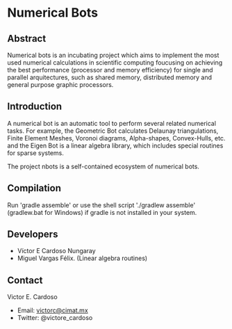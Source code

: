 Numerical Bots
==============

Abstract
--------
Numerical bots is an incubating project which aims to implement the most used numerical calculations in scientific computing foucusing on achieving the best performance (processor and memory efficiency) for single and parallel arquitectures, such as shared memory, distributed memory and general purpose graphic processors.

Introduction
------------
A numerical bot is an automatic tool to perform several related numerical tasks.
For example, the Geometric Bot calculates Delaunay triangulations, Finite Element Meshes, Voronoi diagrams, Alpha-shapes, Convex-Hulls, etc. and the Eigen Bot is a linear algebra library, which includes special routines for sparse systems.

The project nbots is a self-contained ecosystem of numerical bots.

Compilation
-----------
Run 'gradle assemble' or use the shell script './gradlew assemble' (gradlew.bat for Windows) if gradle is not installed in your system.


Developers
-----------
- Víctor E Cardoso Nungaray
- Miguel Vargas Félix. (Linear algebra routines)


Contact
-----------
Victor E. Cardoso
- Email: victorc@cimat.mx
- Twitter: @victore_cardoso
